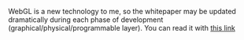 WebGL is a new technology to me, so the whitepaper may be updated dramatically during each
phase of development (graphical/physical/programmable layer). You can read it with <a href="./webgl-gameengine-whitepaper.pdf">this link</a> 